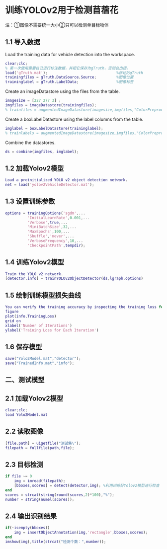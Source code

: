 # 训练YOLOv2用于检测苜蓿花

注：①图像不需要统一大小②只可以检测单目标物体

## 1.1 导入数据

Load the training data for vehicle detection into the workspace.

```matlab
clear;clc;
% 第一次使用需要自己进行标注数据，并把它保存为gTruth，否则会出错。
load('gTruth.mat');                               %标记的gTruth
trainingfiles = gTruth.DataSource.Source;         %图像位置
traininglabel = gTruth.LabelData;                 %图像标签
```

Create an imageDatastore using the files from the table.

```matlab
imagesize = [227 277 3] ;
imgfiles = imageDatastore(trainingfiles);
% trainfiles = augmentedImageDatastore(imagesize,imgfiles,"ColorPreprocessing","gray2rgb");%灰度图像专用
```

Create a boxLabelDatastore using the label columns from the table.

```matlab
imglabel = boxLabelDatastore(traininglabel);
% trainlabels = augmentedImageDatastore(imagesize,imgfiles,"ColorPreprocessing","gray2rgb");%灰度图像专用
```

Combine the datastores.

```matlab
ds = combine(imgfiles, imglabel);
```

## 1.2 加载Yolov2模型

```matlab
Load a preinitialized YOLO v2 object detection network.
net = load('yolov2VehicleDetector.mat');
```

## 1.3 设置训练参数

```matlab
options = trainingOptions('sgdm',...
          'InitialLearnRate',0.001,...
          'Verbose',true,...
          'MiniBatchSize',32,...
          'MaxEpochs',100,...
          'Shuffle','never',...
          'VerboseFrequency',10,...
          'CheckpointPath',tempdir);
```

## 1.4 训练Yolov2模型

```matlab
Train the YOLO v2 network.
[detector,info] = trainYOLOv2ObjectDetector(ds,lgraph,options)
```

## 1.5 绘制训练模型损失曲线

```matlab
You can verify the training accuracy by inspecting the training loss for each iteration.
figure
plot(info.TrainingLoss)
grid on
xlabel('Number of Iterations')
ylabel('Training Loss for Each Iteration')
```

## 1.6 保存模型

```matlab
save("Yolo2Model.mat","detector");
save("TrainedInfo.mat","info");
```

## 二、测试模型

## 2.1 加载Yolov2模型

```matlab
clear;clc;
load Yolo2Model.mat
```

## 2.2 读取图像

```matlab
[file,path] = uigetfile("测试集\");
filepath = fullfile(path,file);
```

## 2.3 目标检测

```matlab
if file ~= 0
    img = imread(filepath);
    [bboxes,scores] = detect(detector,img); %利用训练好Yolov2模型进行检查
end
scores = strcat(string(round(scores,2)*100),"%");
number = string(numel(scores));
```

## 2.4 输出识别结果

```matlab
if(~isempty(bboxes))
    img = insertObjectAnnotation(img,'rectangle',bboxes,scores);
end
imshow(img),title(strcat("检测个数：",number));
```

